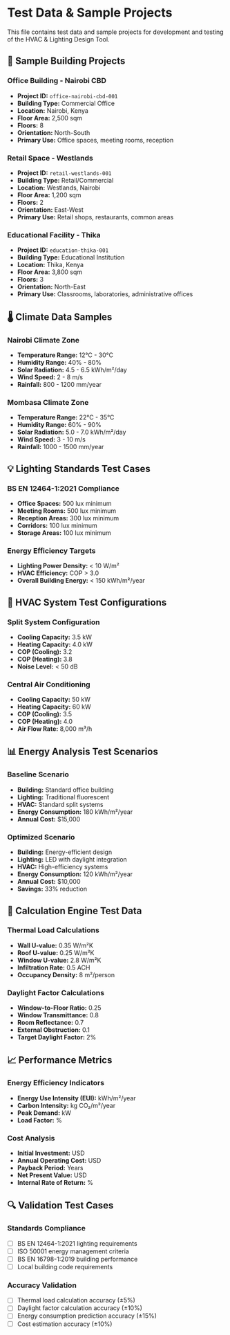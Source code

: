 # Test Data & Sample Projects

This file contains test data and sample projects for development and testing of the HVAC & Lighting Design Tool.

## 🏢 Sample Building Projects

### Office Building - Nairobi CBD
- **Project ID:** `office-nairobi-cbd-001`
- **Building Type:** Commercial Office
- **Location:** Nairobi, Kenya
- **Floor Area:** 2,500 sqm
- **Floors:** 8
- **Orientation:** North-South
- **Primary Use:** Office spaces, meeting rooms, reception

### Retail Space - Westlands
- **Project ID:** `retail-westlands-001`
- **Building Type:** Retail/Commercial
- **Location:** Westlands, Nairobi
- **Floor Area:** 1,200 sqm
- **Floors:** 2
- **Orientation:** East-West
- **Primary Use:** Retail shops, restaurants, common areas

### Educational Facility - Thika
- **Project ID:** `education-thika-001`
- **Building Type:** Educational Institution
- **Location:** Thika, Kenya
- **Floor Area:** 3,800 sqm
- **Floors:** 3
- **Orientation:** North-East
- **Primary Use:** Classrooms, laboratories, administrative offices

## 🌡️ Climate Data Samples

### Nairobi Climate Zone
- **Temperature Range:** 12°C - 30°C
- **Humidity Range:** 40% - 80%
- **Solar Radiation:** 4.5 - 6.5 kWh/m²/day
- **Wind Speed:** 2 - 8 m/s
- **Rainfall:** 800 - 1200 mm/year

### Mombasa Climate Zone
- **Temperature Range:** 22°C - 35°C
- **Humidity Range:** 60% - 90%
- **Solar Radiation:** 5.0 - 7.0 kWh/m²/day
- **Wind Speed:** 3 - 10 m/s
- **Rainfall:** 1000 - 1500 mm/year

## 💡 Lighting Standards Test Cases

### BS EN 12464-1:2021 Compliance
- **Office Spaces:** 500 lux minimum
- **Meeting Rooms:** 500 lux minimum
- **Reception Areas:** 300 lux minimum
- **Corridors:** 100 lux minimum
- **Storage Areas:** 100 lux minimum

### Energy Efficiency Targets
- **Lighting Power Density:** < 10 W/m²
- **HVAC Efficiency:** COP > 3.0
- **Overall Building Energy:** < 150 kWh/m²/year

## 🔧 HVAC System Test Configurations

### Split System Configuration
- **Cooling Capacity:** 3.5 kW
- **Heating Capacity:** 4.0 kW
- **COP (Cooling):** 3.2
- **COP (Heating):** 3.8
- **Noise Level:** < 50 dB

### Central Air Conditioning
- **Cooling Capacity:** 50 kW
- **Heating Capacity:** 60 kW
- **COP (Cooling):** 3.5
- **COP (Heating):** 4.0
- **Air Flow Rate:** 8,000 m³/h

## 📊 Energy Analysis Test Scenarios

### Baseline Scenario
- **Building:** Standard office building
- **Lighting:** Traditional fluorescent
- **HVAC:** Standard split systems
- **Energy Consumption:** 180 kWh/m²/year
- **Annual Cost:** $15,000

### Optimized Scenario
- **Building:** Energy-efficient design
- **Lighting:** LED with daylight integration
- **HVAC:** High-efficiency systems
- **Energy Consumption:** 120 kWh/m²/year
- **Annual Cost:** $10,000
- **Savings:** 33% reduction

## 🧪 Calculation Engine Test Data

### Thermal Load Calculations
- **Wall U-value:** 0.35 W/m²K
- **Roof U-value:** 0.25 W/m²K
- **Window U-value:** 2.8 W/m²K
- **Infiltration Rate:** 0.5 ACH
- **Occupancy Density:** 8 m²/person

### Daylight Factor Calculations
- **Window-to-Floor Ratio:** 0.25
- **Window Transmittance:** 0.8
- **Room Reflectance:** 0.7
- **External Obstruction:** 0.1
- **Target Daylight Factor:** 2%

## 📈 Performance Metrics

### Energy Efficiency Indicators
- **Energy Use Intensity (EUI):** kWh/m²/year
- **Carbon Intensity:** kg CO₂/m²/year
- **Peak Demand:** kW
- **Load Factor:** %

### Cost Analysis
- **Initial Investment:** USD
- **Annual Operating Cost:** USD
- **Payback Period:** Years
- **Net Present Value:** USD
- **Internal Rate of Return:** %

## 🔍 Validation Test Cases

### Standards Compliance
- [ ] BS EN 12464-1:2021 lighting requirements
- [ ] ISO 50001 energy management criteria
- [ ] BS EN 16798-1:2019 building performance
- [ ] Local building code requirements

### Accuracy Validation
- [ ] Thermal load calculation accuracy (±5%)
- [ ] Daylight factor calculation accuracy (±10%)
- [ ] Energy consumption prediction accuracy (±15%)
- [ ] Cost estimation accuracy (±10%)

